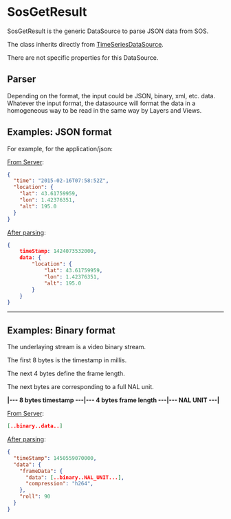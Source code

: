 # SosGetResult

SosGetResult is the generic DataSource to parse JSON data from SOS.

The class inherits directly from [TimeSeriesDataSource](general.md).

There are not specific properties for this DataSource. 

## Parser
Depending on the format, the input could be JSON, binary, xml, etc. data.
Whatever the input format, the datasource will format the data in a homogeneous way to be read in the same way by Layers
and Views.

## Examples: JSON format

For example, for the application/json:

<ins>From Server</ins>:

```json
{
  "time": "2015-02-16T07:58:52Z",
  "location": {
    "lat": 43.61759959, 
    "lon": 1.42376351, 
    "alt": 195.0
  }
}
```

<ins>After parsing</ins>:

```json
{
    timeStamp: 1424073532000,
    data: {
        "location": {
            "lat": 43.61759959, 
            "lon": 1.42376351, 
            "alt": 195.0
        }              
    }
}  
```

<DocumentationLoad path="/guide/api/SosGetResult.html"/>

<hr class="demo-hr"/>

## Examples: Binary format

The underlaying stream is a video binary stream.

The first 8 bytes is the timestamp in millis.

The next 4 bytes define the frame length.

The next bytes are corresponding to a full NAL unit.

**|--- 8 bytes timestamp ---|--- 4 bytes frame length ---|--- NAL UNIT ---|**

<ins>From Server</ins>:

```json
[..binary..data..]
```

<ins>After parsing</ins>:

```json
{
  "timeStamp": 1450559070000,
  "data": {
    "frameData": {
      "data": [..binary..NAL_UNIT...],
      "compression": "h264",
    },
    "roll": 90
  }
}  
```
